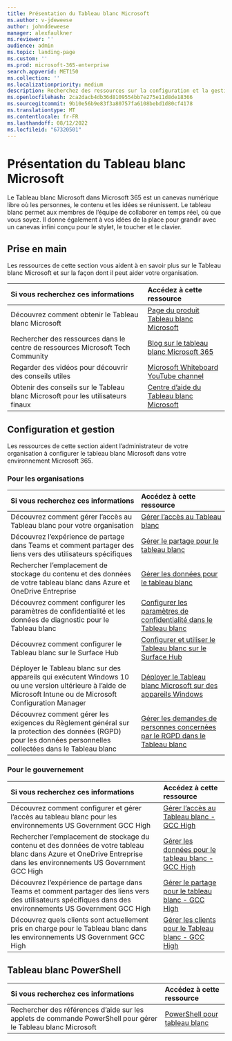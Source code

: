 ```yaml
---
title: Présentation du Tableau blanc Microsoft
ms.author: v-jdeweese
author: johnddeweese
manager: alexfaulkner
ms.reviewer: ''
audience: admin
ms.topic: landing-page
ms.custom: ''
ms.prod: microsoft-365-enterprise
search.appverid: MET150
ms.collection: ''
ms.localizationpriority: medium
description: Recherchez des ressources sur la configuration et la gestion du Tableau blanc Microsoft.
ms.openlocfilehash: 2ca2dacb4db36d8109554bb7e275e11d8de18366
ms.sourcegitcommit: 9b10e56b9e83f3a80757fa6108bebd1d80cf4178
ms.translationtype: MT
ms.contentlocale: fr-FR
ms.lasthandoff: 08/12/2022
ms.locfileid: "67320501"
---
```

# <a name="introduction-to-microsoft-whiteboard"></a>Présentation du Tableau blanc Microsoft

Le Tableau blanc Microsoft dans Microsoft 365 est un canevas numérique libre où les personnes, le contenu et les idées se réunissent. Le tableau blanc permet aux membres de l’équipe de collaborer en temps réel, où que vous soyez. Il donne également à vos idées de la place pour grandir avec un canevas infini conçu pour le stylet, le toucher et le clavier.

## <a name="get-started"></a>Prise en main

Les ressources de cette section vous aident à en savoir plus sur le Tableau blanc Microsoft et sur la façon dont il peut aider votre organisation.

| Si vous recherchez ces informations | Accédez à cette ressource |
|:-----|:-----|
|Découvrez comment obtenir le Tableau blanc Microsoft|[Page du produit Tableau blanc Microsoft](https://www.microsoft.com/en-us/microsoft-365/microsoft-whiteboard/digital-whiteboard-app)|
|Rechercher des ressources dans le centre de ressources Microsoft Tech Community|[Blog sur le tableau blanc Microsoft 365](https://techcommunity.microsoft.com/t5/microsoft-365-blog/bg-p/microsoft_365blog/label-name/Microsoft%20Whiteboard)|
|Regarder des vidéos pour découvrir des conseils utiles|[Microsoft Whiteboard YouTube channel](https://www.youtube.com/c/MicrosoftWhiteboard/videos/Microsoft%20Whiteboard)|
|Obtenir des conseils sur le Tableau blanc Microsoft pour les utilisateurs finaux|[Centre d’aide du Tableau blanc Microsoft](https://support.microsoft.com/office/microsoft-whiteboard-help-d236aef8-fcdf-4b5e-b5d7-7f157461e920)|

## <a name="setup-and-management"></a>Configuration et gestion

Les ressources de cette section aident l’administrateur de votre organisation à configurer le tableau blanc Microsoft dans votre environnement Microsoft 365.

### <a name="for-organizations"></a>Pour les organisations

| Si vous recherchez ces informations | Accédez à cette ressource |
|:-----|:-----|
|Découvrez comment gérer l’accès au Tableau blanc pour votre organisation|[Gérer l’accès au Tableau blanc](manage-whiteboard-access-organizations.md) |
|Découvrez l’expérience de partage dans Teams et comment partager des liens vers des utilisateurs spécifiques  |[Gérer le partage pour le tableau blanc](manage-sharing-organizations.md)  |
|Rechercher l’emplacement de stockage du contenu et des données de votre tableau blanc dans Azure et OneDrive Entreprise  |[Gérer les données pour le tableau blanc](manage-data-organizations.md)  |
|Découvrez comment configurer les paramètres de confidentialité et les données de diagnostic pour le Tableau blanc |[Configurer les paramètres de confidentialité dans le Tableau blanc](configure-privacy-settings.md)  |
|Découvrez comment configurer le Tableau blanc sur le Surface Hub|[Configurer et utiliser le Tableau blanc sur le Surface Hub](/surface-hub/whiteboard-collaboration)|
|Déployer le Tableau blanc sur des appareils qui exécutent Windows 10 ou une version ultérieure à l’aide de Microsoft Intune ou de Microsoft Configuration Manager|[Déployer le Tableau blanc Microsoft sur des appareils Windows](deploy-on-windows-organizations.md) |
|Découvrez comment gérer les exigences du Règlement général sur la protection des données (RGPD) pour les données personnelles collectées dans le Tableau blanc |[Gérer les demandes de personnes concernées par le RGPD dans le Tableau blanc](gdpr-requests.md)  |

### <a name="for-government"></a>Pour le gouvernement

| Si vous recherchez ces informations | Accédez à cette ressource |
|:-----|:-----|
|Découvrez comment configurer et gérer l’accès au tableau blanc pour les environnements US Government GCC High|[Gérer l’accès au Tableau blanc - GCC High](manage-whiteboard-access-gcc-high.md)|
|Rechercher l’emplacement de stockage du contenu et des données de votre tableau blanc dans Azure et OneDrive Entreprise dans les environnements US Government GCC High  |[Gérer les données pour le tableau blanc - GCC High](manage-data-gcc-high.md)  |
|Découvrez l’expérience de partage dans Teams et comment partager des liens vers des utilisateurs spécifiques dans des environnements US Government GCC High  |[Gérer le partage pour le tableau blanc - GCC High](manage-sharing-gcc-high.md)  |
|Découvrez quels clients sont actuellement pris en charge pour le Tableau blanc dans les environnements US Government GCC High  |[Gérer les clients pour le Tableau blanc - GCC High](manage-clients-gcc-high.md)       |

## <a name="whiteboard-powershell"></a>Tableau blanc PowerShell

| Si vous recherchez ces informations | Accédez à cette ressource |
|:-----|:-----|
|Rechercher des références d’aide sur les applets de commande PowerShell pour gérer le Tableau blanc Microsoft|[PowerShell pour tableau blanc](/powershell/module/whiteboard/)|



